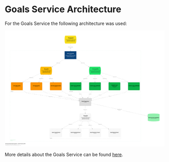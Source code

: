 # Goals Service Architecture

For the Goals Service the following architecture was used:

![Goals Service Architecture](img/goals-service-architecture.svg)

More details about the Goals Service can be found [here](../project-structure/services/goals-service).
